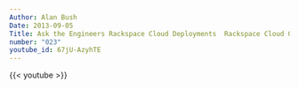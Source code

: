 ```yaml
---
Author: Alan Bush
Date: 2013-09-05
Title: Ask the Engineers Rackspace Cloud Deployments  Rackspace Cloud Office Hours 9/5/13
number: "023"
youtube_id: 67jU-AzyhTE
---
```


{{< youtube >}}

